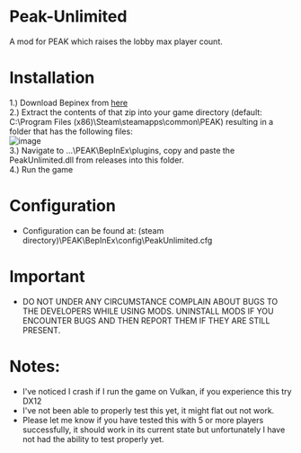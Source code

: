 # Peak-Unlimited
A mod for PEAK which raises the lobby max player count. 

# Installation
1.) Download Bepinex from [here](https://github.com/BepInEx/BepInEx/releases/download/v5.4.23.3/BepInEx_win_x64_5.4.23.3.zip) <br>
2.) Extract the contents of that zip into your game directory (default: C:\Program Files (x86)\Steam\steamapps\common\PEAK) resulting in a folder that has the following files: <br>
![image](https://github.com/user-attachments/assets/403d9a1d-16a4-409c-a046-bc56141ac0ca) <br>
3.) Navigate to ...\PEAK\BepInEx\plugins, copy and paste the PeakUnlimited.dll from releases into this folder. <br>
4.) Run the game <br>

# Configuration
- Configuration can be found at: (steam directory)\PEAK\BepInEx\config\PeakUnlimited.cfg

# Important
- DO NOT UNDER ANY CIRCUMSTANCE COMPLAIN ABOUT BUGS TO THE DEVELOPERS WHILE USING MODS. UNINSTALL MODS IF YOU ENCOUNTER BUGS AND THEN REPORT THEM IF THEY ARE STILL PRESENT.

# Notes:
- I've noticed I crash if I run the game on Vulkan, if you experience this try DX12
- I've not been able to properly test this yet, it might flat out not work.
- Please let me know if you have tested this with 5 or more players successfully, it should work in its current state but unfortunately I have not had the ability to test properly yet.

